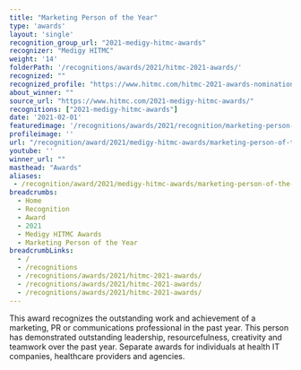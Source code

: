 ```yaml
---
title: "Marketing Person of the Year"
type: 'awards'
layout: 'single'
recognition_group_url: "2021-medigy-hitmc-awards"
recognizer: "Medigy HITMC"
weight: '14'
folderPath: '/recognitions/awards/2021/hitmc-2021-awards/'
recognized: ""
recognized_profile: "https://www.hitmc.com/hitmc-2021-awards-nominations/"
about_winner: ""
source_url: "https://www.hitmc.com/2021-medigy-hitmc-awards/"
recognitions: ["2021-medigy-hitmc-awards"]
date: '2021-02-01'
featuredimage: '/recognitions/awards/2021/recognition/marketing-person-of-the-year.jpg'
profileimage: ''
url: "/recognition/award/2021/medigy-hitmc-awards/marketing-person-of-the-year"
youtube: ''
winner_url: ""
masthead: "Awards"
aliases:
 - /recognition/award/2021/medigy-hitmc-awards/marketing-person-of-the-year
breadcrumbs:
  - Home
  - Recognition
  - Award
  - 2021
  - Medigy HITMC Awards
  - Marketing Person of the Year
breadcrumbLinks:
  - /
  - /recognitions
  - /recognitions/awards/2021/hitmc-2021-awards/
  - /recognitions/awards/2021/hitmc-2021-awards/
  - /recognitions/awards/2021/hitmc-2021-awards/
---
```


This award recognizes the outstanding work and achievement of a marketing, PR or communications professional in the past year. This person has demonstrated outstanding leadership, resourcefulness, creativity and teamwork over the past year. Separate awards for individuals at health IT companies, healthcare providers and agencies.
